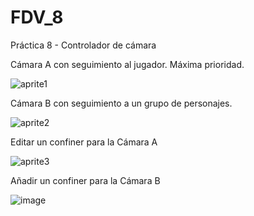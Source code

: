 # FDV_8
Práctica 8 - Controlador de cámara

Cámara A con seguimiento al jugador. Máxima prioridad.

![aprite1](https://user-images.githubusercontent.com/114673717/207587424-039d8f1b-5086-4a65-b5ba-68445033928e.gif)

Cámara B con seguimiento a un grupo de personajes.

![aprite2](https://user-images.githubusercontent.com/114673717/207588641-63c224b6-6ecb-4453-b9b7-e10e56f9d751.gif)

Editar un confiner para la Cámara A

![aprite3](https://user-images.githubusercontent.com/114673717/207592142-b6941e82-3a7a-4084-8d88-8ac2c992733f.gif)

Añadir un confiner para la Cámara B

![image](https://user-images.githubusercontent.com/114673717/207593873-264437d6-e0fd-407a-9a79-0e32e063d104.png)

